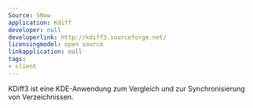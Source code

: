 ```yaml
---
Source: SNow
application: Kdiff
developer: null
developerlink: http://kdiff3.sourceforge.net/
licensingmodel: open source
linkapplication: null
tags:
- client
---
```

KDiff3 ist eine KDE-Anwendung zum Vergleich und zur Synchronisierung von Verzeichnissen.
